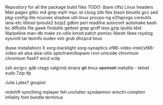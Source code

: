 Repository for all the package build files
TODO: 
(bare clfs)
Linux headers
Man pages
glibc
m4
gmp
mpfr
mpc
isl
cloog
zlib
flex
bison
binutils
gcc
sed
pkg-config-lite
ncurses
shadow
util-linux
procps-ng
e2fsprogs
coreutils
iana-etc
libtool
iproute2
bzip2
gdbm
perl
readline
autoconf
automake
bash
bc
diffutils
file
gawk
findutils
gettext
grep
groff
less
gzip
iputils
kbd
libpipeline
man-db
make
zx-utils
kmod
patch
psmisc
libestr
libee
rsyslog
sysvinit
tar
texinfo
eudev
vim
grub
dhcpcd
linux

(base installation)
X
xorg-backlight
xorg-synaptics
xf86-video-intel/xf86-video-ati
alsa
alsa-utils
spectrwm/bspwm
rxvt-unicode
chromium
chromium flash?
wicd
xclip

zsh
avrgcc
gdb
ctags
valgrind
strace
~~git~~
tmux
~~openssh~~
inetutils - telnet
sudo
7zip
tlp

Julia
Latex?
gnuplot

redshift
syncthing
mplayer
feh
unclutter
syndaemon
wmctrl
compton
infiality font bundle
terminus
